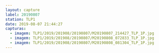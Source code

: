 ```yaml
---
layout: capture
label: 20190807
station: TLP1
date: 2019-08-07 21:44:27
capturas:
  - imagem: TLP1/2019/201908/20190807/M20190807_214427_TLP_1P.jpg
  - imagem: TLP1/2019/201908/20190807/M20190808_072833_TLP_1P.jpg
  - imagem: TLP1/2019/201908/20190807/M20190808_081304_TLP_1P.jpg
---
```

